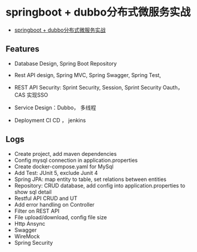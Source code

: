 # springboot + dubbo分布式微服务实战
- [springboot + dubbo分布式微服务实战](https://www.bilibili.com/video/av78799315)

## Features
- Database Design, Spring Boot Repository

- Rest API design, Spring MVC, Spring Swagger, Spring Test, 

- REST API Security: Sprint Security, Session,  Sprint Security Oauth， CAS 实现SSO

- Service Design：Dubbo， 多线程

- Deployment CI CD ， jenkins


## Logs
- Create project, add maven dependencies
- Config mysql connection in application.properties
- Create docker-compose.yaml for MySql
- Add Test: JUnit 5, exclude Junit 4
- Spring JPA: map entity to table, set relations between entities
- Repository: CRUD database, add config into application.properties to show sql detail
- Restful API CRUD and UT
- Add error handling on Controller
- Filter on REST API
- File upload/download, config file size
- Http Ansync 
- Swagger
- WireMock
- Spring Security
